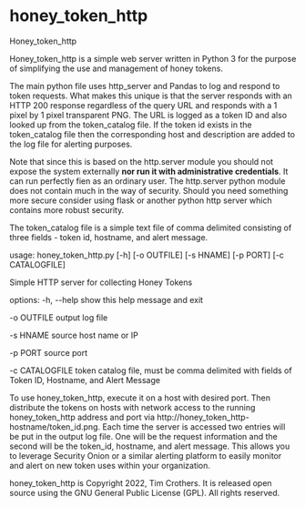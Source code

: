 # honey_token_http
Honey_token_http

Honey_token_http is a simple web server written in Python 3 for the purpose of simplifying the use and management of honey tokens.

The main python file uses http_server and Pandas to log and respond to token requests.  What makes this unique is that the server responds with an HTTP 200 response regardless of the query URL and responds with a 1 pixel by 1 pixel transparent PNG.  The URL is logged as a token ID and also looked up from the token_catalog file.  If the token id exists in the token_catalog file then the corresponding host and description are added to the log file for alerting purposes.

Note that since this is based on the http.server module you should not expose the system externally <B>nor run it with administrative credentials</B>.  It can run perfectly fien as an ordinary user.  The http.server python module does not contain much in the way of security.  Should you need something more secure consider using flask or another python http server which contains more robust security.

The token_catalog file is a simple text file of comma delimited consisting of three fields - token id, hostname, and alert message.  

usage: honey_token_http.py [-h] [-o OUTFILE] [-s HNAME] [-p PORT] [-c CATALOGFILE]

Simple HTTP server for collecting Honey Tokens

options:
  -h, --help      show this help message and exit
  
  -o OUTFILE      output log file
  
  -s HNAME        source host name or IP
  
  -p PORT         source port
  
  -c CATALOGFILE  token catalog file, must be comma delimited with fields of Token ID, Hostname, and Alert Message
  
To use honey_token_http, execute it on a host with desired port.  Then distribute the tokens on hosts with network access to the running honey_token_http address and port via http://honey_token_http-hostname/token_id.png.  Each time the server is accessed two entries will be put in the output log file.  One will be the request information and the second will be the token_id, hostname, and alert message.  This allows you to leverage Security Onion or a similar alerting platform to easily monitor and alert on new token uses within your organization.

honey_token_http is Copyright 2022, Tim Crothers.  It is released open source using the GNU General Public License (GPL).  All rights reserved.
